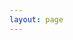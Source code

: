 ```yaml
---
layout: page
---
```


<script setup>
import {
  VPTeamPage,
  VPTeamPageTitle,
  VPTeamMembers
} from 'vitepress/theme'

const members = [
  {
    avatar: '/TeamPics/SanjaiyanParthipan.jpeg',
    name: 'Sanjaiyan Parthipan',
    title: 'Creator',
    links: [
      { icon: "instagram", link: "https://instagram.com/sanjaiyan_dev" },
      { icon: "github", link: "https://github.com/sanjaiyan-dev/SanPasJs" },
    ]
  },
]
</script>

<VPTeamPage>
  <VPTeamPageTitle>
    <template #title>
      Our Team
    </template>
    <template #lead>
      The development team of <i>SanPasJs</i> which is expected to expand soon 🤩📈🤩
    </template>
  </VPTeamPageTitle>
  <VPTeamMembers
    :members="members"
  />
</VPTeamPage>
